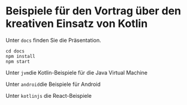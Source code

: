 # Beispiele für den Vortrag über den kreativen Einsatz von Kotlin

Unter ```docs``` finden Sie die Präsentation.

    cd docs
    npm install
    npm start

Unter ```jvm```die Kotlin-Beispiele für die Java Virtual Machine

Unter ```android```die Beispiele für Android

Unter ```kotlinjs``` die React-Beispiele
